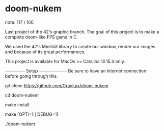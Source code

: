 # doom-nukem

note: 117 / 100

Last project of the 42's graphic branch.
The goal of this project is to make a complete doom-like FPS game in C.

We used the 42's MinilibX library to create our window,
render our images and because of its great performances.

This project is available for MacOs >= Catalina 10.15.4 only.

---------- Setup --------------
Be sure to have an internet connection before going through this.


git clone https://github.com/Gravitax/doom-nukem

cd doom-nukem

make install

make [OPTI=1 | DEBUG=1]

./doom-nukem

